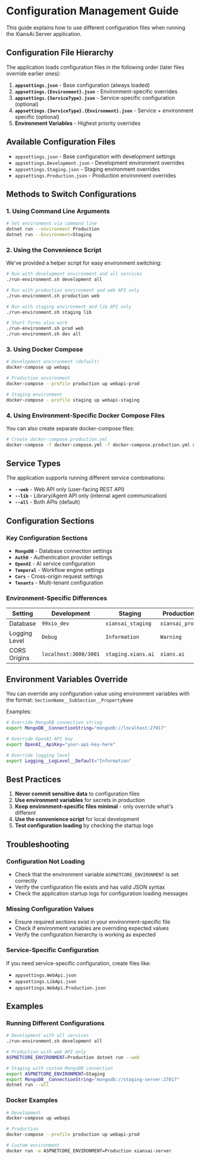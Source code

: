 # Configuration Management Guide

This guide explains how to use different configuration files when running the XiansAi.Server application.

## Configuration File Hierarchy

The application loads configuration files in the following order (later files override earlier ones):

1. **`appsettings.json`** - Base configuration (always loaded)
2. **`appsettings.{Environment}.json`** - Environment-specific overrides
3. **`appsettings.{ServiceType}.json`** - Service-specific configuration (optional)
4. **`appsettings.{ServiceType}.{Environment}.json`** - Service + environment specific (optional)
5. **Environment Variables** - Highest priority overrides

## Available Configuration Files

- `appsettings.json` - Base configuration with development settings
- `appsettings.Development.json` - Development environment overrides
- `appsettings.Staging.json` - Staging environment overrides  
- `appsettings.Production.json` - Production environment overrides

## Methods to Switch Configurations

### 1. Using Command Line Arguments

```bash
# Set environment via command line
dotnet run --environment Production
dotnet run --Environment=Staging
```

### 2. Using the Convenience Script

We've provided a helper script for easy environment switching:

```bash
# Run with development environment and all services
./run-environment.sh development all

# Run with production environment and web API only
./run-environment.sh production web

# Run with staging environment and lib API only
./run-environment.sh staging lib

# Short forms also work
./run-environment.sh prod web
./run-environment.sh dev all
```

### 3. Using Docker Compose

```bash
# Development environment (default)
docker-compose up webapi

# Production environment
docker-compose --profile production up webapi-prod

# Staging environment
docker-compose --profile staging up webapi-staging
```

### 4. Using Environment-Specific Docker Compose Files

You can also create separate docker-compose files:

```bash
# Create docker-compose.production.yml
docker-compose -f docker-compose.yml -f docker-compose.production.yml up
```

## Service Types

The application supports running different service combinations:

- **`--web`** - Web API only (user-facing REST API)
- **`--lib`** - Library/Agent API only (internal agent communication)
- **`--all`** - Both APIs (default)

## Configuration Sections

### Key Configuration Sections

- **`MongoDB`** - Database connection settings
- **`Auth0`** - Authentication provider settings
- **`OpenAI`** - AI service configuration
- **`Temporal`** - Workflow engine settings
- **`Cors`** - Cross-origin request settings
- **`Tenants`** - Multi-tenant configuration

### Environment-Specific Differences

| Setting | Development | Staging | Production |
|---------|-------------|---------|------------|
| Database | `99xio_dev` | `xiansai_staging` | `xiansai_prod` |
| Logging Level | `Debug` | `Information` | `Warning` |
| CORS Origins | `localhost:3000/3001` | `staging.xians.ai` | `xians.ai` |

## Environment Variables Override

You can override any configuration value using environment variables with the format:
`SectionName__SubSection__PropertyName`

Examples:
```bash
# Override MongoDB connection string
export MongoDB__ConnectionString="mongodb://localhost:27017"

# Override OpenAI API key
export OpenAI__ApiKey="your-api-key-here"

# Override logging level
export Logging__LogLevel__Default="Information"
```

## Best Practices

1. **Never commit sensitive data** to configuration files
2. **Use environment variables** for secrets in production
3. **Keep environment-specific files minimal** - only override what's different
4. **Use the convenience script** for local development
5. **Test configuration loading** by checking the startup logs

## Troubleshooting

### Configuration Not Loading
- Check that the environment variable `ASPNETCORE_ENVIRONMENT` is set correctly
- Verify the configuration file exists and has valid JSON syntax
- Check the application startup logs for configuration loading messages

### Missing Configuration Values
- Ensure required sections exist in your environment-specific file
- Check if environment variables are overriding expected values
- Verify the configuration hierarchy is working as expected

### Service-Specific Configuration
If you need service-specific configuration, create files like:
- `appsettings.WebApi.json`
- `appsettings.LibApi.json`
- `appsettings.WebApi.Production.json`

## Examples

### Running Different Configurations

```bash
# Development with all services
./run-environment.sh development all

# Production with web API only
ASPNETCORE_ENVIRONMENT=Production dotnet run --web

# Staging with custom MongoDB connection
export ASPNETCORE_ENVIRONMENT=Staging
export MongoDB__ConnectionString="mongodb://staging-server:27017"
dotnet run --all
```

### Docker Examples

```bash
# Development
docker-compose up webapi

# Production
docker-compose --profile production up webapi-prod

# Custom environment
docker run -e ASPNETCORE_ENVIRONMENT=Production xiansai-server
``` 
